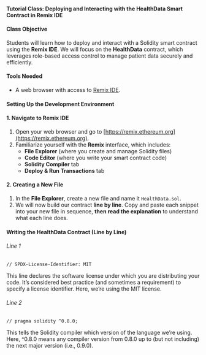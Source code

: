 #### Tutorial Class: Deploying and Interacting with the HealthData Smart Contract in Remix IDE

#### Class Objective
Students will learn how to deploy and interact with a Solidity smart contract using the **Remix IDE**. We will focus on the **HealthData** contract, which leverages role-based access control to manage patient data securely and efficiently.

#### Tools Needed
- A web browser with access to [Remix IDE](https://remix.ethereum.org/).

#### Setting Up the Development Environment

#### 1. Navigate to Remix IDE
1. Open your web browser and go to [https://remix.ethereum.org](https://remix.ethereum.org).
2. Familiarize yourself with the **Remix** interface, which includes:
   - **File Explorer** (where you create and manage Solidity files)
   - **Code Editor** (where you write your smart contract code)
   - **Solidity Compiler** tab
   - **Deploy & Run Transactions** tab

#### 2. Creating a New File
1. In the **File Explorer**, create a new file and name it `HealthData.sol`.
2. We will now build our contract **line by line**. Copy and paste each snippet into your new file in sequence, **then read the explanation** to understand what each line does.

#### Writing the HealthData Contract (Line by Line)

###### Line 1

```solidity
// SPDX-License-Identifier: MIT
```
This line declares the software license under which you are distributing your code. It’s considered best practice (and sometimes a requirement) to specify a license identifier. Here, we’re using the MIT license.

###### Line 2

```solidity
// pragma solidity ^0.8.0;
```
This tells the Solidity compiler which version of the language we’re using. Here, ^0.8.0 means any compiler version from 0.8.0 up to (but not including) the next major version (i.e., 0.9.0).


